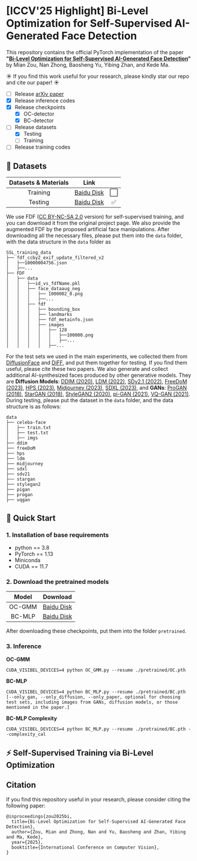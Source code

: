 # [ICCV'25 Highlight] Bi-Level Optimization for Self-Supervised AI-Generated Face Detection

This repository contains the official PyTorch implementation of the paper **"[Bi-Level Optimization for Self-Supervised AI-Generated Face Detection]()"** by Mian Zou, Nan Zhong, Baosheng Yu, Yibing Zhan, and Kede Ma.

☀️ If you find this work useful for your research, please kindly star our repo and cite our paper! ☀️

- [ ] Release [arXiv paper]()
- [x] Release inference codes
- [x] Release checkpoints
  - [x] OC-detector
  - [x] BC-detector
- [ ] Release datasets
  - [x] Testing
  - [ ] Training
- [ ] Release training codes

## 📁 Datasets

| Datasets & Materials |                                                 Link                                                 |      |
|:-------------------------------------------------------------------------------------------------------------------------------------:|:----------------------------------------------------------------------------------------------------:|:-------------------------------------------------------------------------------------------------------------------------------------:|
|Training | [Baidu Disk]() |⬜ |
|Testing | [Baidu Disk](https://pan.baidu.com/s/1W9MG-pm-x4Kpkh-HrtHtYA?pwd=5dtw)| ✅ |

We use FDF ([CC BY-NC-SA 2.0](https://creativecommons.org/licenses/by-nc-sa/2.0/) version) for self-supervised training, and you can download it from the original project page. We also provide the augmented FDF by the proposed artificial face manipulations. After downloading all the necessary files, please put them into the ``data`` folder, with the data structure in the ``data`` folder as 
```
SSL_training_data
├── fdf_ccby2_exif_update_filtered_v2
│   ├──10000004756.json
│   ├──...
├── FDF
│   ├── data
│   │   ├──id_vs_fdfName.pkl
│   │   ├── face_dataaug_neg
│   │   │   ├── 1000002_0.png
│   │   │   ├──...
│   │   ├── fdf
│   │   │   ├── bounding_box
│   │   │   ├── landmarks
│   │   │   ├── fdf_metainfo.json
│   │   │   ├── images
│   │   │   │   ├── 128
│   │   │   │   │   ├──100000.png
│   │   │   │   │   ├──...
│   │   │   │   ├──...

```


For the test sets we used in the main experiments, we collected them from [DiffusionFace](https://github.com/Rapisurazurite/DiffFace) and [DiFF](https://github.com/xaCheng1996/DiFF), and put them together for testing. If you find them useful, please cite these two papers. We also generate and collect additional AI-synthesized faces produced by other generative models. They are **Diffusion Models**: [DDIM (2020)](https://github.com/ermongroup/ddim), [LDM (2022)](https://github.com/compvis/stable-diffusion), [SDv2.1 (2022)](https://github.com/Stability-AI/stablediffusion), [FreeDoM (2023)](https://github.com/yujiwen/FreeDoM), [HPS (2023)](https://tgxs002.github.io/align_sd_web/), [Midjourney (2023)](https://www.midjourney.com/home), [SDXL (2023)](https://github.com/stability-ai/generative-models), and **GANs**: [ProGAN (2018)](https://github.com/tkarras/progressive_growing_of_gans), [StarGAN (2018)](https://github.com/wkentaro/StarGAN), [StyleGAN2 (2020)](https://github.com/NVlabs/stylegan2), [pi-GAN (2021)](https://github.com/marcoamonteiro/pi-GAN), [VQ-GAN (2021)](https://github.com/KGML-lab/vq-gan).
During testing, please put the dataset in the ``data`` folder, and the data structure is as follows:
```
data
├── celeba-face
│   ├── train.txt
│   ├── test.txt
│   ├── imgs
├── ddim
├── freeDoM
├── hps
├── ldm
├── midjourney
├── sdxl
├── sdv21
├── stargan
├── stylegan2
├── pigan
├── progan
├── vqgan
```

## 🚀 Quick Start

### 1. Installation of base requirements
 - python == 3.8
 - PyTorch == 1.13
 - Miniconda
 - CUDA == 11.7

### 2. Download the pretrained models

|      Model       |                                                               Download                                                                 |
|:----------------:|:-------------------------------------------------------------------------------------------------------------------------------------:|
| OC-GMM | [Baidu Disk](https://pan.baidu.com/s/19aB91CXXBZEe9X9e3expnQ?pwd=6irr) |
| BC-MLP | [Baidu Disk](https://pan.baidu.com/s/1ti2IjDKX5W-KPax47Mqgtw?pwd=tmrk) |

After downloading these checkpoints, put them into the folder ``pretrained``.

### 3. Inference

**OC-GMM**
```
CUDA_VISIBEL_DEVICES=4 python OC_GMM.py --resume ./pretrained/OC.pth
```

**BC-MLP**
```
CUDA_VISIBEL_DEVICES=4 python BC_MLP.py --resume ./pretrained/BC.pth [--only_gan, --only_diffusion, --only_paper, optional for choosing test sets, including images from GANs, diffusion models, or those mentioned in the paper.]
```

**BC-MLP Complexity**
```
CUDA_VISIBEL_DEVICES=4 python BC_MLP.py --resume ./pretrained/BC.pth --complexity_cal
```


## ⚡ Self-Supervised Training via Bi-Level Optimization


## Citation
If you find this repository useful in your research, please consider citing the following paper:
```
@inproceedings{zou2025bi,
  title={Bi-Level Optimization for Self-Supervised AI-Generated Face Detection},
  author={Zou, Mian and Zhong, Nan and Yu, Baosheng and Zhan, Yibing and Ma, Kede},
  year={2025},
  booktitle={International Conference on Computer Vision},
}
```

